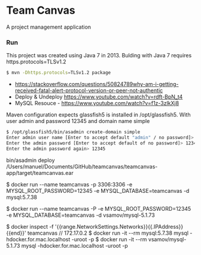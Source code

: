 # Team Canvas

A project management application

### Run
This project was created using Java 7 in 2013. Bulding with Java 7 requires https.protocols=TLSv1.2

```sh
$ mvn -Dhttps.protocols=TLSv1.2 package
```

* https://stackoverflow.com/questions/50824789why-am-i-getting-received-fatal-alert-protocol-version-or-peer-not-authentic
* Deploy & Undeploy https://www.youtube.com/watch?v=rdft-BpN_t4
* MySQL Resouce - https://www.youtube.com/watch?v=f1z-3zlkXj8

Maven configuration expects glassfish5 is installed in /opt/glassfish5. With user admin and password 12345 and domain name simple
```sh
$ /opt/glassfish5/bin/asadmin create-domain simple
Enter admin user name [Enter to accept default "admin" / no password]> admin
Enter the admin password [Enter to accept default of no password]> 12345
Enter the admin password again> 12345
```

bin/asadmin deploy /Users/manuel/Documents/GitHub/teamcanvas/teamcanvas-app/target/teamcanvas.ear

$ docker run --name teamcanvas -p 3306:3306 -e MYSQL_ROOT_PASSWORD=12345 -e MYSQL_DATABASE=teamcanvas -d mysql:5.7.38

$ docker run --name teamcanvas -P -e MYSQL_ROOT_PASSWORD=12345 -e MYSQL_DATABASE=teamcanvas -d vsamov/mysql-5.1.73

$ docker inspect -f '{{range.NetworkSettings.Networks}}{{.IPAddress}}{{end}}' teamcanvas
// 172.17.0.2
$ docker run -it --rm mysql:5.7.38 mysql -hdocker.for.mac.localhost -uroot -p
$ docker run -it --rm vsamov/mysql-5.1.73 mysql -hdocker.for.mac.localhost -uroot -p